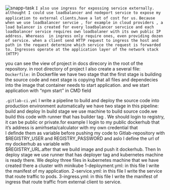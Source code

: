 ![snapp-task](https://user-images.githubusercontent.com/70238195/162207153-8c56c5bb-9aa2-46fe-8e99-1b687b4cad3b.jpg)
`I also use ingress for expossing service externally.`
`althought I could use loadbalancer and nodeport service to expose my application to external clients,have a lot of cost for us.`
`Because when we use loadbalancer servcie , for example in cloud providers , a load balancer is created for every loadbalancer servcice and each loadbalancer service requires own loadbalaner with its own public IP address. Whereass  in ingress only require ones, even providing dozen of service. when a client send HTTP request to ingress the host and path in the request determine which service the request is forwarded to.
Ingresses operate at the application layer of the network stack (HTTP)`

you can see the view of project in docs direcory in the root of the repository.
in root directory of project I also create a several file:
`Dockerfile:`
  in Dockerfile we have two stage that the first stage is building the source code and next stage is copying that all files and dependecies into the image that container needs to start application. and we start application with “npm start” in CMD field

`.gitlab-ci.yml`
   I write a pipeline to build and deploy the source code into production environment  automatically
    we have two stage in this pipeline:  build and deploy
    In build stage we use machine to build source code.we build this code with runner that has builder
    tag . We should login to registry, it can be public or private.for example I  login to my 
    public dockerhub  that it’s address is amirhseta/calculator  with my own credential that  
    I definde them as variable before pushing my code to Gitlab-repository with $REGISTRY_USER 
    and REGISTRY_PASSWORD and  aslo I define the url of my dockerhub as variable with                             
    $REGISTRY_URL.after that we build image and push it dockerhub.
    Then In deploy stage we use runner that has deployer tag and kubernetes machine is ready there.
    We deploy three files in kubernetes machine that we have created there a cluster with minikube 
    1-deployment.yml: in this file I write the manifest of my application.
    2-service.yml: in this file I write the service that route traffic to pods.
    3-ingress.yml: in this file I write the manifest of ingress that route traffic from external client to
         service.
